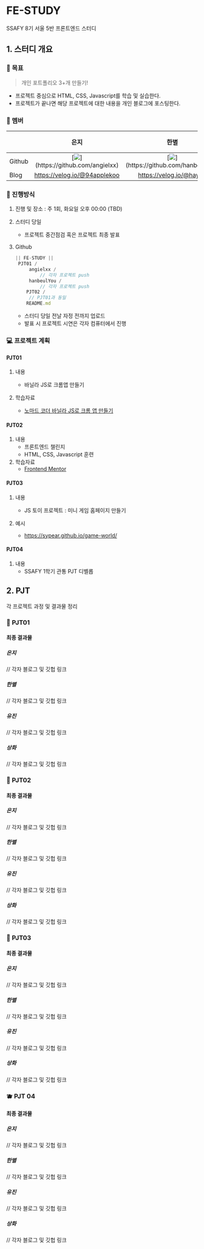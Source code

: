 # FE-STUDY
SSAFY 8기 서울 5반 프론트엔드 스터디

## 1. 스터디 개요

### 🎯 목표

> 개인 포트폴리오 3+개 만들기!

- 프로젝트 중심으로 HTML, CSS, Javascript를 학습 및 실습한다.
- 프로젝트가 끝나면 해당 프로젝트에 대한 내용을 개인 블로그에 포스팅한다.

### 🐤 멤버

|        |                             은지                             |                             한별                             |                             유진                             |                             상화                             |
| ------ | :----------------------------------------------------------: | :----------------------------------------------------------: | :----------------------------------------------------------: | :----------------------------------------------------------: |
| Github | [![](https://github.com/angielxx.png?)](https://github.com/angielxx) | [![](https://github.com/hanbeulYou.png?)](https://github.com/hanbeulYou) | [![](https://github.com/yjp8842.png?size=80)](https://github.com/yjp8842) | [![](https://github.com/SangwhaLee.png?size=80)](https://github.com/SangwhaLee) |
| Blog   |                 https://velog.io/@94applekoo                 |                   https://velog.io/@hayou                    |                https://codejiny.tistory.com/                 |                                                              |



### 👀 진행방식

1. 진행 및 장소 : 주 1회, 화요일 오후 00:00 (TBD)

2. 스터디 당일

   - 프로젝트 중간점검 혹은 프로젝트 최종 발표

3. Github

   ```javascript
   || FE-STUDY ||
   	PJT01 /
   		angielxx /
   			// 각자 프로젝트 push
   		hanbeulYou /
       		// 각자 프로젝트 push
       PJT02 /
       	// PJT01과 동일
       README.md
   ```

     - 스터디 당일 전날 자정 전까지 업로드
     - 발표 시 프로젝트 시연은 각자 컴퓨터에서 진행

### 💻 프로젝트 계획

#### PJT01

1. 내용
   - 바닐라 JS로 크롬앱 만들기

2. 학습자료
   - [노마드 코더 바닐라 JS로 크롬 앱 만들기](https://nomadcoders.co/javascript-for-beginners/lobby)

#### PJT02

1. 내용
   - 프론트엔드 챌린지
   - HTML, CSS, Javascript 훈련
2. 학습자료
   - [Frontend Mentor](https://www.frontendmentor.io/)

#### PJT03

1. 내용
   - JS 토이 프로젝트 : 미니 게임 홈페이지 만들기

2. 예시
   - https://sypear.github.io/game-world/

#### PJT04

1. 내용
   - SSAFY 1학기 관통 PJT 디벨롭



## 2. PJT

각 프로젝트 과정 및 결과물 정리

### 🍎 PJT01

#### 최종 결과물

##### 은지

// 각자 블로그 및 깃헙 링크

##### 한별

// 각자 블로그 및 깃헙 링크

##### 유진

// 각자 블로그 및 깃헙 링크

##### 상화

// 각자 블로그 및 깃헙 링크

### 🥝 PJT02 

#### 최종 결과물

##### 은지

// 각자 블로그 및 깃헙 링크

##### 한별

// 각자 블로그 및 깃헙 링크

##### 유진

// 각자 블로그 및 깃헙 링크

##### 상화

// 각자 블로그 및 깃헙 링크

### 🍊 PJT03

#### 최종 결과물

##### 은지

// 각자 블로그 및 깃헙 링크

##### 한별

// 각자 블로그 및 깃헙 링크

##### 유진

// 각자 블로그 및 깃헙 링크

##### 상화

// 각자 블로그 및 깃헙 링크

### 🫐 PJT 04

#### 최종 결과물

##### 은지

// 각자 블로그 및 깃헙 링크

##### 한별

// 각자 블로그 및 깃헙 링크

##### 유진

// 각자 블로그 및 깃헙 링크

##### 상화

// 각자 블로그 및 깃헙 링크
